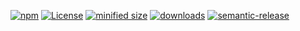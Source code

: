 [![npm](https://img.shields.io/npm/v/service-worker-playground.svg)](https://www.npmjs.com/package/service-worker-playground)
[![License](https://img.shields.io/badge/License-BSD%203--Clause-blue.svg)](https://opensource.org/licenses/BSD-3-Clause)
[![minified size](https://badgen.net/bundlephobia/min/service-worker-playground)](https://bundlephobia.com/result?p=service-worker-playground)
[![downloads](http://img.shields.io/npm/dm/service-worker-playground.svg?style=flat-square)](https://npmjs.org/package/service-worker-playground)
[![semantic-release](https://img.shields.io/badge/%20%20%F0%9F%93%A6%F0%9F%9A%80-semantic--release-e10079.svg)](https://github.com/arlac77/service-worker-playground.git)
